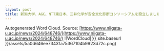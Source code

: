 ```yaml
---
layout: post
title: 新潟大学、AGC、NTT東日本、三井化学が安全文化診断コンソーシアムを設立しました
---
```

Autogenerated Word Cloud.
Source\: [https://www.niigata-u.ac.jp/news/2024/648746/](https://www.niigata-u.ac.jp/news/2024/648746/)
![WordCloud]({{ site.baseurl }}/assets/5a0d646ee73431a75367104b9923d72c.png)